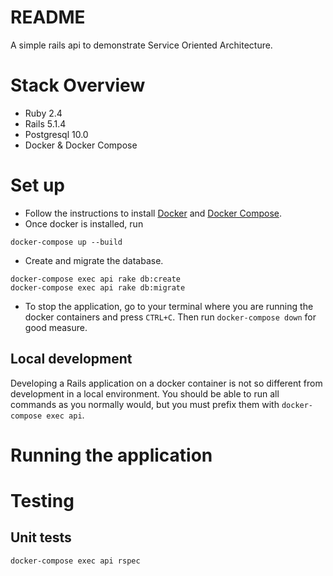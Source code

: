 # README

A simple rails api to demonstrate Service Oriented Architecture.

# Stack Overview

- Ruby 2.4
- Rails 5.1.4
- Postgresql 10.0
- Docker & Docker Compose

# Set up
  
- Follow the instructions to install [Docker](https://docs.docker.com/engine/installation/) and [Docker Compose](https://docs.docker.com/compose/install/). 
- Once docker is installed, run 
```
docker-compose up --build
```
- Create and migrate the database.  
```
docker-compose exec api rake db:create
docker-compose exec api rake db:migrate
```
- To stop the application, go to your terminal where you are running the docker containers and press `CTRL+C`. Then run `docker-compose down` for good measure.

## Local development

Developing a Rails application on a docker container is not so different from development in a local environment.  You should be able to run all commands as you normally would, but you must prefix them with `docker-compose exec api`.
 
# Running the application

# Testing

## Unit tests

```
docker-compose exec api rspec
```

